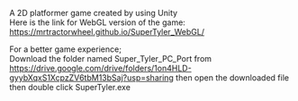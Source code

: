 A 2D platformer game created by using Unity                                                                                                                                                    
Here is the link for WebGL version of the game: https://mrtractorwheel.github.io/SuperTyler_WebGL/       



For a better game experience;                                                                                                                                                                                                              
  Download the folder named Super_Tyler_PC_Port from https://drive.google.com/drive/folders/1on4HLD-gyybXqxS1XcpzZV6tbM13bSaj?usp=sharing
    then open the downloaded file then double click SuperTyler.exe
